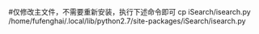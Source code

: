 #仅修改主文件，不需要重新安装，执行下述命令即可
cp iSearch/isearch.py /home/fufenghai/.local/lib/python2.7/site-packages/iSearch/isearch.py
